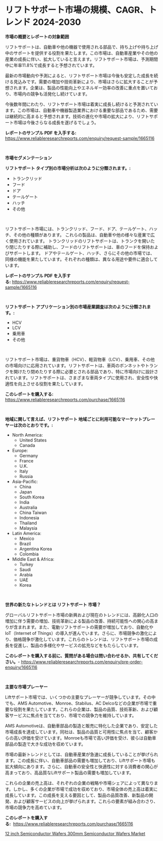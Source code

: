 <p><h1>リフトサポート市場の規模、CAGR、トレンド 2024-2030</h1></p><p><strong>市場の概要とレポートの対象範囲</strong></p>
<p><p>リフトサポートは、自動車や他の機器で使用される部品で、持ち上げや持ち上げ中のサポートを提供する役割を果たします。この市場は、自動車産業やその他の産業の成長に伴い、拡大していると言えます。リフトサポート市場は、予測期間中に年率11.8%で成長すると予想されています。</p><p>最新の市場動向や予測によると、リフトサポート市場は今後も安定した成長を続ける見込みです。需要の増加や技術革新により、市場はさらに拡大することが予想されます。企業は、製品の性能向上やエネルギー効率の改善に重点を置いており、市場内の競争も活発化し続けています。</p><p>今後数年間にわたり、リフトサポート市場は着実に成長し続けると予測されています。この市場は、自動車や機器製造業界における重要な部品であるため、需要は継続的に高まると予想されます。技術の進化や市場の拡大により、リフトサポート市場は今後さらなる成長を遂げるでしょう。</p></p>
<p><strong>レポートのサンプル PDF を入手する:</strong> <a href="https://www.reliableresearchreports.com/enquiry/request-sample/1665116">https://www.reliableresearchreports.com/enquiry/request-sample/1665116</a></p>
<p>&nbsp;</p>
<p><strong>市場セグメンテーション</strong></p>
<p><strong>リフトサポート タイプ別の市場分析は次のように分類されます。:</strong></p>
<p><ul><li>トランクリッド</li><li>フード</li><li>ドア</li><li>テールゲート</li><li>ハッチ</li><li>その他</li></ul></p>
<p>&nbsp;</p>
<p><p>リフトサポート市場には、トランクリッド、フード、ドア、テールゲート、ハッチ、その他の種類があります。 これらの製品は、自動車や他の様々な産業で広く使用されています。 トランクリッドのリフトサポートは、トランクを開いたり閉じたりする際に補助し、フードのリフトサポートは、車のフードを保持およびサポートします。 ドアやテールゲート、ハッチ、さらにその他の市場では、同様の機能を果たしています。それぞれの種類は、異なる用途や要件に適合しています。</p></p>
<p><strong>レポートのサンプル PDF を入手する:</strong>&nbsp;<a href="https://www.reliableresearchreports.com/enquiry/request-sample/1665116">https://www.reliableresearchreports.com/enquiry/request-sample/1665116</a></p>
<p>&nbsp;</p>
<p><strong> リフトサポート アプリケーション別の市場産業調査は次のように分類されます。:</strong></p>
<p><ul><li>HCV</li><li>LCV</li><li>乗用車</li><li>その他</li></ul></p>
<p>&nbsp;</p>
<p><p>リフトサポート市場は、重貨物車（HCV）、軽貨物車（LCV）、乗用車、その他の市場向けに応用されています。リフトサポートは、車両のボンネットやトランクを開けたり閉めたりする際に必要とされる部品であり、特に市場向けに設計されています。リフトサポートは、さまざまな車両タイプに使用され、安全性や快適性を向上させる役割を果たしています。</p></p>
<p><strong>このレポートを購入する:</strong>&nbsp; <a href="https://www.reliableresearchreports.com/purchase/1665116">https://www.reliableresearchreports.com/purchase/1665116</a></p>
<p>&nbsp;</p>
<p><strong>地域に関して言えば、リフトサポート 地域ごとに利用可能なマーケットプレーヤーは次のとおりです。:</strong></p>
<p><ul>
    <li>
        North America:
        <ul>
            <li>United States</li>
            <li>Canada</li>
        </ul>
    </li>
    <li>
        Europe:
        <ul>
            <li>Germany</li>
            <li>France</li>
            <li>U.K.</li>
            <li>Italy</li>
            <li>Russia</li>
        </ul>
    </li>
    <li>
        Asia-Pacific:
        <ul>
            <li>China</li>
            <li>Japan</li>
            <li>South Korea</li>
            <li>India</li>
            <li>Australia</li>
            <li>China Taiwan</li>
            <li>Indonesia</li>
            <li>Thailand</li>
            <li>Malaysia</li>
        </ul>
    </li>
    <li>
        Latin America:
        <ul>
            <li>Mexico</li>
            <li>Brazil</li>
            <li>Argentina Korea</li>
            <li>Colombia</li>
        </ul>
    </li>
    <li>
        Middle East & Africa:
        <ul>
            <li>Turkey</li>
            <li>Saudi</li>
            <li>Arabia</li>
            <li>UAE</li>
            <li>Korea</li>
        </ul>
    </li>
    </ul></p>
<p>&nbsp;</p>
<p><strong>世界の新たなトレンドとは リフトサポート 市場？</strong></p>
<p><p>グローバルリフトサポート市場の新興および現在のトレンドには、高齢化人口の増加に伴う需要の増加、技術革新による製品の改善、持続可能性への関心の高まりが含まれます。また、電動リフトサポートの需要が増加しており、自動化やIoT（Internet of Things）の導入が進んでいます。さらに、市場競争の激化により、価格競争が激化しています。これらのトレンドは、リフトサポート市場の成長を促進し、製品の多様化やサービスの拡充などをもたらしています。</p></p>
<p><strong>このレポートを購入する前に、質問がある場合は問い合わせるか、共有してください。</strong>- <a href="https://www.reliableresearchreports.com/enquiry/pre-order-enquiry/1665116">https://www.reliableresearchreports.com/enquiry/pre-order-enquiry/1665116</a></p>
<p>&nbsp;</p>
<p><strong>主要な市場プレーヤー</strong></p>
<p><p>Liftサポート市場では、いくつかの主要なプレーヤーが競争しています。その中でも、AMS Automotive、Monroe、Stabilus、AC Delcoなどの企業が市場で重要な役割を果たしています。これらの企業は、製品の品質、技術革新、および顧客サービスに焦点を当てており、市場での競争力を維持しています。</p><p>AMS Automotiveは、自動車部品の製造と販売に特化した企業であり、安定した市場成長を達成しています。同社は、製品の品質と可用性に焦点を当て、顧客からの高い評価を受けています。Monroeも市場で高い評価を受け、彼らは自動車部品の製造で大きな成功を収めています。</p><p>市場の最新トレンドとしては、自動車産業が急速に成長していることが挙げられます。この成長に伴い、自動車部品の需要も増加しており、Liftサポート市場も拡大傾向にあります。さらに、自動車の安全性と快適性に対する消費者の関心が高まっており、高品質なLiftサポート製品の需要も増加しています。</p><p>これらの企業の売上高は、それぞれの企業の戦略や市場シェアによって異なります。しかし、多くの企業が市場で成功を収めており、市場全体の売上高は着実に成長しています。この成長を支える要因として、製品の品質改善、新製品の開発、および顧客サービスの向上が挙げられます。これらの要素が組み合わさり、市場の競争力を高めています。</p></p>
<p><strong>このレポートを購入する:</strong>&nbsp;&nbsp;<a href="https://www.reliableresearchreports.com/purchase/1665116">https://www.reliableresearchreports.com/purchase/1665116</a></p>
<p><p><a href="https://github.com/Chiragrp22/Market-Research-Report-List-4/blob/main/12-inch-semiconductor-wafers-300mm-semiconductor-wafers-market.md">12 inch Semiconductor Wafers 300mm Semiconductor Wafers Market</a></p></p>